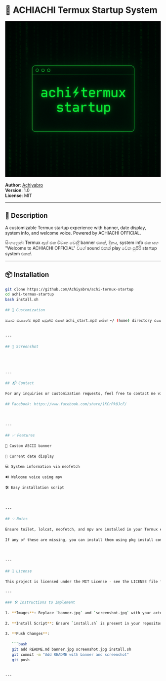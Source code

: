 # 🎉 ACHIACHI Termux Startup System

![Banner](https://github.com/Achiyabro/achi-termux-startup/blob/main/termux%20s.png?raw=true)

**Author**: [Achiyabro](https://github.com/Achiyabro)  
**Version**: 1.0  
**License**: MIT

---

## 📝 Description

A customizable Termux startup experience with banner, date display, system info, and welcome voice. Powered by ACHIACHI OFFICIAL.

සිංහලෙන්: Termux ඇප් එක විවෘත වෙද්දී banner එකක්, දිනය, system info එක සහ "Welcome to ACHIACHI OFFICIAL" වගේ sound එකක් play වෙන සුපිරි startup system එකක්.

---

## 📦 Installation

```bash
git clone https://github.com/Achiyabro/achi-termux-startup
cd achi-termux-startup
bash install.sh

## 🔧 Customization

ඔයාට ඔයාගේම mp3 සවුන්ඩ් එකක් achi_start.mp3 නමින් ~/ (home) directory එකේ දාන්න පුළුවන්. එවිට Termux ඇප් එක විවෘත වන විට ඒ සවුන්ඩ් එක play වේ.


---

## 📸 Screenshot




---

## 📬 Contact

For any inquiries or customization requests, feel free to contact me via:

## Facebook: https://www.facebook.com/share/1KCrPk8JcF/



---

## ✅ Features

🎨 Custom ASCII banner

📅 Current date display

💻 System information via neofetch

🔊 Welcome voice using mpv

🛠️ Easy installation script



---

## 💡 Notes

Ensure toilet, lolcat, neofetch, and mpv are installed in your Termux environment.

If any of these are missing, you can install them using pkg install command.



---

## 🧾 License

This project is licensed under the MIT License - see the LICENSE file for details.

---

### 🛠️ Instructions to Implement

1. **Images**: Replace `banner.jpg` and `screenshot.jpg` with your actual image files. Ensure they are placed in the root directory of your repository.

2. **Install Script**: Ensure `install.sh` is present in your repository and is executable. This script should handle copying necessary files and setting up the environment.

3. **Push Changes**:

   ```bash
   git add README.md banner.jpg screenshot.jpg install.sh
   git commit -m "Add README with banner and screenshot"
   git push


---
